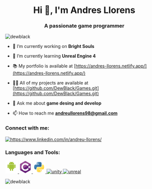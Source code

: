 <h1 align="center">Hi 👋, I'm Andres Llorens</h1>
<h3 align="center">A passionate game programmer</h3>

<p align="left"> <img src="https://komarev.com/ghpvc/?username=dewblack&label=Profile%20views&color=0e75b6&style=flat" alt="dewblack" /> </p>

- 🔭 I’m currently working on **Bright Souls**

- 🌱 I’m currently learning **Unreal Engine 4**

- 📚 My portfolio is available at [https://andres-llorens.netlify.app/](https://andres-llorens.netlify.app/)

- 👨‍💻 All of my projects are available at [https://github.com/DewBlack/Games.git](https://github.com/DewBlack/Games.git)

- 💬 Ask me about **game desing and develop**

- 📫 How to reach me **andreullorens98@gmail.com**

<h3 align="left">Connect with me:</h3>
<p align="left">
<a href="https://linkedin.com/in/https://www.linkedin.com/in/andreu-llorens/" target="blank"><img align="center" src="https://raw.githubusercontent.com/rahuldkjain/github-profile-readme-generator/master/src/images/icons/Social/linked-in-alt.svg" alt="https://www.linkedin.com/in/andreu-llorens/" height="30" width="40" /></a>
</p>

<h3 align="left">Languages and Tools:</h3>
<p align="left"> <a href="https://developer.android.com" target="_blank" rel="noreferrer"> <img src="https://raw.githubusercontent.com/devicons/devicon/master/icons/android/android-original-wordmark.svg" alt="android" width="40" height="40"/> </a> <a href="https://www.w3schools.com/cs/" target="_blank" rel="noreferrer"> <img src="https://raw.githubusercontent.com/devicons/devicon/master/icons/csharp/csharp-original.svg" alt="csharp" width="40" height="40"/> </a> <a href="https://www.python.org" target="_blank" rel="noreferrer"> <img src="https://raw.githubusercontent.com/devicons/devicon/master/icons/python/python-original.svg" alt="python" width="40" height="40"/> </a> <a href="https://unity.com/" target="_blank" rel="noreferrer"> <img src="https://www.vectorlogo.zone/logos/unity3d/unity3d-icon.svg" alt="unity" width="40" height="40"/> </a> <a href="https://unrealengine.com/" target="_blank" rel="noreferrer"> <img src="https://raw.githubusercontent.com/kenangundogan/fontisto/036b7eca71aab1bef8e6a0518f7329f13ed62f6b/icons/svg/brand/unreal-engine.svg" alt="unreal" width="40" height="40"/> </a> </p>

<p><img align="center" src="https://github-readme-stats.vercel.app/api/top-langs?username=dewblack&show_icons=true&locale=en&layout=compact" alt="dewblack" /></p>

